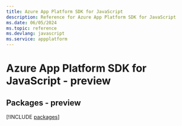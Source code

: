 ```yaml
---
title: Azure App Platform SDK for JavaScript
description: Reference for Azure App Platform SDK for JavaScript
ms.date: 06/05/2024
ms.topic: reference
ms.devlang: javascript
ms.service: appplatform
---
```

# Azure App Platform SDK for JavaScript - preview
## Packages - preview
[!INCLUDE [packages](app-platform-index.md)]